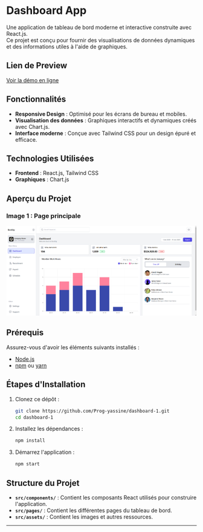 # Dashboard App

Une application de tableau de bord moderne et interactive construite avec React.js.  
Ce projet est conçu pour fournir des visualisations de données dynamiques et des informations utiles à l'aide de graphiques.

## Lien de Preview
[Voir la démo en ligne]([https://dashboard-1-eight-theta.vercel.app/])

## Fonctionnalités
- **Responsive Design** : Optimisé pour les écrans de bureau et mobiles.
- **Visualisation des données** : Graphiques interactifs et dynamiques créés avec Chart.js.
- **Interface moderne** : Conçue avec Tailwind CSS pour un design épuré et efficace.

## Technologies Utilisées
- **Frontend** : React.js, Tailwind CSS
- **Graphiques** : Chart.js

## Aperçu du Projet

### Image 1 : Page principale
![Page principale](./assets/dashboard-main.png)

## Prérequis
Assurez-vous d'avoir les éléments suivants installés :
- [Node.js](https://nodejs.org/)
- [npm](https://www.npmjs.com/) ou [yarn](https://yarnpkg.com/)

## Étapes d'Installation
1. Clonez ce dépôt :
   ```bash
   git clone https://github.com/Prog-yassine/dashboard-1.git
   cd dashboard-1
   ```

2. Installez les dépendances :
   ```bash
   npm install
   ```

3. Démarrez l'application :
   ```bash
   npm start
   ```

## Structure du Projet
- **`src/components/`** : Contient les composants React utilisés pour construire l'application.
- **`src/pages/`** : Contient les différentes pages du tableau de bord.
- **`src/assets/`** : Contient les images et autres ressources.

---
